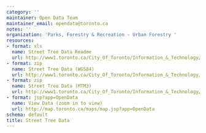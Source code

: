 ```yaml
---
category: ''
maintainer: Open Data Team
maintainer_email: opendata@toronto.ca
notes: ''
organization: 'Parks, Forestry & Recreation - Urban Forestry '
resources:
- format: xls
  name: Street Tree Data Readme
  url: http://www1.toronto.ca/City_Of_Toronto/Information_&_Technology/Open_Data/Data_Sets/Assets/Files/Street_Tree_Data_Readme.xls
- format: zip
  name: Street Tree Data (WGS84)
  url: http://www1.toronto.ca/City_Of_Toronto/Information_&_Technology/Open_Data/Data_Sets/Assets/Files/street_tree_data_wgs84.zip
- format: zip
  name: Street Tree Data (MTM3)
  url: http://www1.toronto.ca/City_Of_Toronto/Information_&_Technology/Open_Data/Data_Sets/Assets/Files/street_tree_data_mtm3.zip
- format: jsp?app=OpenData
  name: View Data (zoom in to view)
  url: http://map.toronto.ca/maps/map.jsp?app=OpenData
schema: default
title: Street Tree Data
---
```

